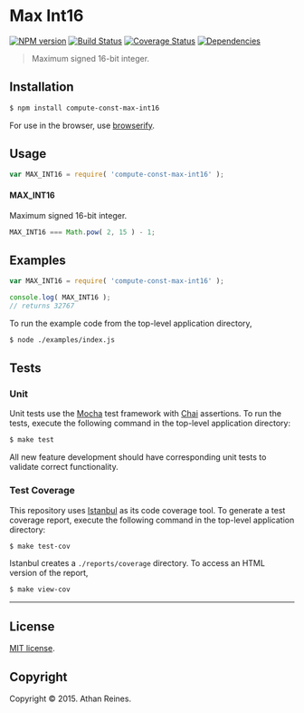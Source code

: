 Max Int16
===
[![NPM version][npm-image]][npm-url] [![Build Status][travis-image]][travis-url] [![Coverage Status][coveralls-image]][coveralls-url] [![Dependencies][dependencies-image]][dependencies-url]

> Maximum signed 16-bit integer.


## Installation

``` bash
$ npm install compute-const-max-int16
```

For use in the browser, use [browserify](https://github.com/substack/node-browserify).


## Usage

``` javascript
var MAX_INT16 = require( 'compute-const-max-int16' );
```

#### MAX_INT16

Maximum signed 16-bit integer.

``` javascript
MAX_INT16 === Math.pow( 2, 15 ) - 1;
```


## Examples

``` javascript
var MAX_INT16 = require( 'compute-const-max-int16' );

console.log( MAX_INT16 );
// returns 32767
```

To run the example code from the top-level application directory,

``` bash
$ node ./examples/index.js
```


## Tests

### Unit

Unit tests use the [Mocha](http://mochajs.org/) test framework with [Chai](http://chaijs.com) assertions. To run the tests, execute the following command in the top-level application directory:

``` bash
$ make test
```

All new feature development should have corresponding unit tests to validate correct functionality.


### Test Coverage

This repository uses [Istanbul](https://github.com/gotwarlost/istanbul) as its code coverage tool. To generate a test coverage report, execute the following command in the top-level application directory:

``` bash
$ make test-cov
```

Istanbul creates a `./reports/coverage` directory. To access an HTML version of the report,

``` bash
$ make view-cov
```


---
## License

[MIT license](http://opensource.org/licenses/MIT). 


## Copyright

Copyright &copy; 2015. Athan Reines.


[npm-image]: http://img.shields.io/npm/v/compute-const-max-int16.svg
[npm-url]: https://npmjs.org/package/compute-const-max-int16

[travis-image]: http://img.shields.io/travis/compute-io/const-max-int16/master.svg
[travis-url]: https://travis-ci.org/compute-io/const-max-int16

[coveralls-image]: https://img.shields.io/coveralls/compute-io/const-max-int16/master.svg
[coveralls-url]: https://coveralls.io/r/compute-io/const-max-int16?branch=master

[dependencies-image]: http://img.shields.io/david/compute-io/const-max-int16.svg
[dependencies-url]: https://david-dm.org/compute-io/const-max-int16

[dev-dependencies-image]: http://img.shields.io/david/dev/compute-io/const-max-int16.svg
[dev-dependencies-url]: https://david-dm.org/dev/compute-io/const-max-int16

[github-issues-image]: http://img.shields.io/github/issues/compute-io/const-max-int16.svg
[github-issues-url]: https://github.com/compute-io/const-max-int16/issues
